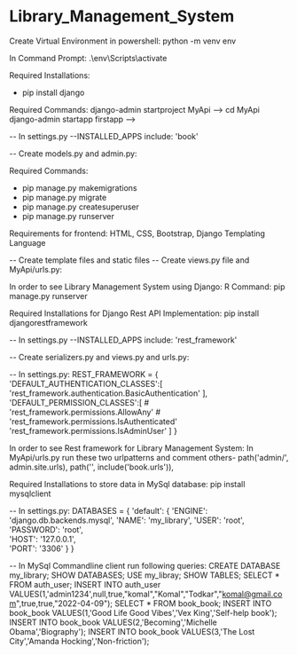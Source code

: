 # Library_Management_System


Create Virtual Environment in powershell:
python -m venv env

In Command Prompt:
.\env\Scripts\activate

Required Installations:
* pip install django

Required Commands:
django-admin startproject MyApi --> <to start new project>
cd MyApi
django-admin startapp firstapp --> <to start new application>

-- In settings.py --INSTALLED_APPS include:
'book'

-- Create models.py and admin.py:

Required Commands:
* pip manage.py makemigrations
* pip manage.py migrate
* pip manage.py createsuperuser
* pip manage.py runserver


Requirements for frontend:
HTML, CSS, Bootstrap, Django Templating Language

-- Create template files and static files
-- Create views.py file and MyApi/urls.py:

In order to see Library Management System using Django:
R Command:
pip manage.py runserver


Required Installations for Django Rest API Implementation:
pip install djangorestframework

-- In settings.py --INSTALLED_APPS include:
'rest_framework'

-- Create serializers.py and views.py and urls.py:


-- In settings.py:
REST_FRAMEWORK = {
    'DEFAULT_AUTHENTICATION_CLASSES':[
        'rest_framework.authentication.BasicAuthentication'
    ],
    'DEFAULT_PERMISSION_CLASSES':[
        # 'rest_framework.permissions.AllowAny'
        # 'rest_framework.permissions.IsAuthenticated'
        'rest_framework.permissions.IsAdminUser'
    ]
}

In order to see Rest framework for Library Management System:
In MyApi/urls.py run these two urlpatterns and comment others-
path('admin/', admin.site.urls),
path('', include('book.urls')),



Required Installations to store data in MySql database:
pip install mysqlclient

-- In settings.py:
DATABASES = {
    'default': {
        'ENGINE': 'django.db.backends.mysql',
        'NAME': 'my_library',
        'USER': 'root',  
        'PASSWORD': 'root',  
        'HOST': '127.0.0.1',  
        'PORT': '3306'
    }
}

-- In MySql Commandline client run following queries:
CREATE DATABASE my_library;
SHOW DATABASES;
USE my_libray;
SHOW TABLES;
SELECT * FROM auth_user;
INSERT INTO auth_user VALUES(1,'admin1234',null,true,"komal","Komal","Todkar","komal@gmail.com",true,true,"2022-04-09");
SELECT * FROM book_book;
INSERT INTO book_book VALUES(1,'Good Life Good Vibes','Vex King','Self-help book');
INSERT INTO book_book VALUES(2,'Becoming','Michelle Obama','Biography');
INSERT INTO book_book VALUES(3,'The Lost City','Amanda Hocking','Non-friction');
